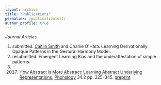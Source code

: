 ```yaml
---
layout: archive
title: "Publications"
permalink: /publicationtest/
author_profile: true
---
```


*Journal Articles*
1. submitted. [Caitlin Smith](https://caitlinsmith14.github.io) and Charlie O'Hara. Learning Derivationally Opaque Patterns in the Gestural Harmony Model.
1. resubmitted. Emergent Learning Bias and the underattestation of simple patterns.
1. 2017. [How Abstract is More Abstract: Learning Abstract Underlying Representations](https://www.cambridge.org/core/journals/phonology/article/how-abstract-is-more-abstract-learning-abstract-underlying-representations/BC4D70D95018D3812C4BFECD480BF794), [Phonology](https://www.cambridge.org/core/journals/phonology) 34.2 pp. 325-345. [preprint](https://charlieohara.github.io/files/phonologyabstractURsREVISION.pdf)

